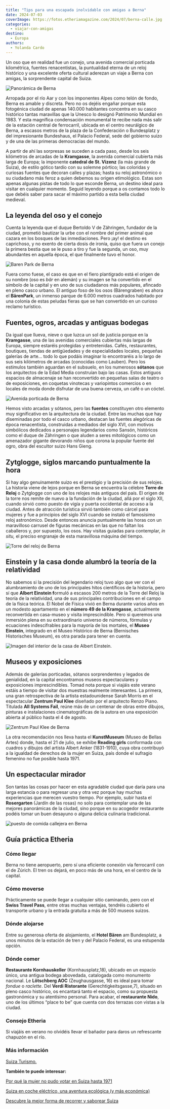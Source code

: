 ```yaml
---
title: "Tips para una escapada inolvidable con amigas a Berna"
date: 2024-07-03
coverImage: https://fotos.etheriamagazine.com/2024/07/berna-calle.jpg
categories: 
  - viajar-con-amigas
destino: 
  - Europa
authors: 
  - Yolanda Cardo
---
```


Un oso que en realidad fue un conejo, una avenida comercial porticada kilométrica, 
fuentes renacentistas, la puntualidad eterna de un reloj histórico y una excelente 
oferta cultural aderezan un viaje a Berna con amigas, la sorprendente capital de Suiza. 

![Panorámica de Berna](https://fotos.etheriamagazine.com/2024/07/Panoramica-de-Berna.jpg "Panorámica de Berna abrazada por el río Aar. © Bern Welcome.")

Arropada por el río Aar y con los imponentes Alpes como telón de fondo, Berna es amable 
y discreta. Pero no os dejéis engañar porque esta fotogénica ciudad de apenas 140.000 
habitantes concentra en su casco histórico tantas maravillas que la Unesco lo designó 
Patrimonio Mundial en 1983. Y esta magnífica condensación monumental te recibe nada más 
salir de la estación central de ferrocarril, ubicada en el centro neurálgico de Berna, a 
escasos metros de la plaza de la Confederación o Bundesplatz y del impresionante 
Bundeshaus, el Palacio Federal, sede del gobierno suizo y de una de las primeras 
democracias del mundo. 

A partir de ahí las sorpresas se suceden a cada paso, desde los seis kilómetros de 
arcadas de la **Kramgasse**, la avenida comercial cubierta más larga de Europa; la 
imponente **catedral de St. Vizenz** (la más grande de Suiza), de estilo gótico tardío 
con su solemne pórtico; las coloridas y curiosas fuentes que decoran calles y plazas; 
hasta su reloj astronómico o su ciudadano más feroz a quien debemos su origen 
etimológico. Estas son apenas algunas pistas de todo lo que esconde Berna, un destino 
ideal para visitar en cualquier momento. Seguid leyendo porque a os contamos todo lo que 
debéis saber para sacar el máximo partido a esta bella ciudad medieval. 

## La leyenda del oso y el conejo

Cuenta la leyenda que el duque Bertoldo V de Zähringen, fundador de la ciudad, prometió 
bautizar la urbe con el nombre del primer animal que cazara en los bosques de las 
inmediaciones. Pero ¡ay! el destino es caprichoso, y no exento de cierta dosis de 
ironía, quiso que fuera un conejo la primera bestia que se le puso a tiro y fue la 
segunda, un oso, muy abundantes en aquella época, el que finalmente tuvo el honor. 

![Baren Park de Berna](https://fotos.etheriamagazine.com/2024/07/Berna-BarenPark.jpg "El popular BarenPark se ubica a orillas del río Aar, frente al casco histórico de Berna. © Bern Welcome")

Fuera como fuese, el caso es que en el fiero plantígrado está el origen de su nombre 
(oso es _bär_ en alemán) y su imagen se ha convertido en el símbolo de la capital y en 
uno de sus ciudadanos más populares, afincado en pleno casco urbano. El antiguo foso de 
los osos (Bärengraben) es ahora el **BärenPark**, un inmenso parque de 6.000 metros 
cuadrados habitado por una colonia de estas peludas fieras que se han convertido en un 
curioso reclamo turístico. 

## Fuentes, ogros, arcadas y antiguas bodegas

Da igual que llueva, nieve o que luzca un sol de justicia porque en la **Kramgasse**, 
una de las avenidas comerciales cubiertas más largas de Europa, siempre estaréis 
protegidas y entretenidas. Cafés, restaurantes, boutiques, tiendas de antigüedades y de 
especialidades locales, pequeñas galerías de arte… todo lo que podáis imaginar lo 
encontraréis a lo largo de sus seis kilómetros de arcadas (conocidas como Lauben). Pero 
los estímulos también aguardan en el subsuelo, en los numerosos **sótanos** que los 
arquitectos de la Edad Media construían bajo las casas. Estos antiguos espacios de 
almacenaje se han reconvertido en pequeñas salas de teatro o de exposiciones, en 
coquetas vinotecas y variopintos comercios o en locales de moda donde disfrutar de una 
buena cerveza, un café o un cóctel. 

![Avenida porticada de Berna](https://fotos.etheriamagazine.com/2024/07/Berna-avenida-porticada.jpg "En Berna se encuentra la avenida comercial porticada más larga de Europa. © Bern Welcome.")

Hemos visto arcadas y sótanos, pero las **fuentes** constituyen otro elemento muy 
significativo en la arquitectura de la ciudad. Entre las muchas que hay diseminadas por 
todo el casco urbano, destacan las fuentes alegóricas de época renacentista, construidas 
a mediados del siglo XVI, con motivos simbólicos dedicados a personajes legendarios como 
Sansón, históricos como el duque de Zähringen o que aluden a seres mitológicos como un 
amenazador gigante devorando niños que corona la popular fuente del ogro, obra del 
escultor suizo Hans Gieng. 

## Zytglogge, siglos marcando puntualmente la hora

Si hay algo genuinamente suizo es el prestigio y la precisión de sus relojes. La 
historia viene de lejos porque en Berna se encuentra la célebre **Torre de Reloj** o 
Zytglogge con uno de los relojes más antiguos del país. El origen de la torre nos remite 
de nuevo a la fundación de la ciudad, allá por el siglo XII, cuando sirvió como puesto 
de vigía y puerta occidental de acceso a la ciudad. Antes de atracción turística sirvió 
también como cárcel para mujeres y fue a principios del siglo XVI cuando se instaló el 
famosísimo reloj astronómico. Desde entonces anuncia puntualmente las horas con un 
maravilloso carrusel de figuras mecánicas en las que no faltan los caballeros y, por 
supuesto, los osos. Hay visitas guiadas para contemplar, _in situ,_ el preciso engranaje 
de esta maravillosa máquina del tiempo. 

![Torre del reloj de Berna](https://fotos.etheriamagazine.com/2024/07/Berna-Torre-del-Reloj.jpg "La famosa Torre del Reloj de la capital suiza. © Bern Welcome.")

## Einstein y la casa donde alumbró la teoría de la relatividad

No sabemos si la precisión del legendario reloj tuvo algo que ver con el alumbramiento 
de uno de los principales hitos científicos de la historia, pero sí que **Albert 
Einstein f**ormuló a escasos 200 metros de la Torre del Reloj la teoría de la 
relatividad, una de sus principales contribuciones en el campo de la física teórica. El 
Nobel de Física vivió en Berna durante varios años en un modesto apartamento en el 
**número 49 de la Kramgasse**, actualmente reconvertida en casa-museo y visita 
imprescindible. Pero si queremos una inmersión plena en su extraordinario universo de 
números, fórmulas y ecuaciones indescifrables para la mayoría de los mortales, el 
**Museo Einstein**, integrado en el Museo Histórico de Berna (Bernisches Historisches 
Museum), es otra parada para tener en cuenta. 

![Imagen del interior de la casa de Albert Einstein.](https://fotos.etheriamagazine.com/2024/07/Berna-casa-Albert-Einstein.jpg "Imagen del interior de la casa de Albert Einstein. © Bern Welcome.")

## Museos y exposiciones

Además de galerías porticadas, sótanos sorprendentes y legados de genialidad, en la 
capital encontramos museos espectaculares y exposiciones imprescindibles. Tomad nota 
porque si viajáis este verano estáis a tiempo de visitar dos muestras realmente 
interesantes. La primera, una gran retrospectiva de la artista estadounidense Sarah 
Morris en el espectacular **Zentrum Paul Klee** diseñado por el arquitecto Renzo Piano. 
Titulada **All Systems Fail**, reúne más de un centenar de obras entre dibujos, pinturas 
e instalaciones cinematográficas de la autora en una exposición abierta al público hasta 
el 4 de agosto. 

![Zentrum Paul Klee de Berna](https://fotos.etheriamagazine.com/2024/07/berna-Zentrum-Paul-Klee.jpg "El Zentrum Paul Klee, diseñado por Renzo Piano, alberga exposiciones temporales y salvaguarda gran parte de la obra del artista suizo. © Bern Welcome.")

La otra recomendación nos lleva hasta el **KunstMuseum** (Museo de Bellas Artes) donde, 
hasta el 21 de julio, se exhibe **Reading girls** conformada con cuadros y dibujos del 
artista Albert Anker (1831-1910), cuya obra contribuyó a la igualdad de derechos de la 
mujer en Suiza, país donde el sufragio femenino no fue posible hasta 1971. 

## Un espectacular mirador

Son tantas las cosas por hacer en esta agradable ciudad que daría para una larga 
estancia o para regresar una y otra vez porque hay muchas experiencias que merecen 
vuestro tiempo. Por ejemplo, subir hasta el **Rosergarten** (Jardín de las rosas) no 
solo para contemplar una de las mejores panorámicas de la ciudad, sino porque en su 
acogedor restaurante podéis tomar un buen desayuno o alguna delicia culinaria 
tradicional. 

![puesto de comida callejera en Berna](https://fotos.etheriamagazine.com/2024/07/berna-calle.jpg "La capital suiza es perfecta para una escapada en cualaquier momento del año. © Bern Welcome.")

## Guía práctica Etheria

### Cómo llegar

Berna no tiene aeropuerto, pero sí una eficiente conexión vía ferrocarril con el de 
Zúrich. El tren os dejará, en poco más de una hora, en el centro de la capital. 

### Cómo moverse

Prácticamente se puede llegar a cualquier sitio caminando, pero con el **Swiss Travel 
Pass**, entre otras muchas ventajas, tendréis cubierto el transporte urbano y la entrada 
gratuita a más de 500 museos suizos. 

### Dónde alojarse

Entre su generosa oferta de alojamiento, el **Hotel Bären** am Bundesplatz, a unos 
minutos de la estación de tren y del Palacio Federal, es una estupenda opción. 

### Dónde comer

**Restaurante Kornhauskeller** (Kornhausplatz,18), ubicado en un espacio único, una 
antigua bodega abovedada, catalogada como monumento nacional. Le **Lötschberg AOC** 
(Zeughausgasse, 16) es ideal para tomar _fondue_ o _raclette_. Del **Verdi Ristorante** 
(Gerechtigkeitsgasse,7), situado en pleno casco histórico, os encantará tanto el 
espacio, como su propuesta gastronómica y su atentísimo personal. Para acabar, el 
**restaurante Nido**, uno de los últimos “place to be” que cuenta con dos terrazas con 
vistas a la ciudad. 

### Consejo Etheria

Si viajáis en verano no olvidéis llevar el bañador para daros un refrescante chapuzón en 
el río. 

### Más información

[Suiza Turismo.](https://www.myswitzerland.com/es-es/) 

**También te puede interesar:** 

[Por qué la mujer no pudo votar en Suiza hasta 
1971](https://etheriamagazine.com/2021/04/12/voto-femenino-suiza-50-aniversario/) 

[Suiza en coche eléctrico, una aventura ecológica (y más 
económica)](https://etheriamagazine.com/2021/02/10/ruta-en-coche-electrico-por-suiza/) 

[Descubre la mejor forma de recorrer y saborear 
Suiza](https://etheriamagazine.com/2021/05/10/guia-gastronomica-suiza-y-rutas-en-tren/)
